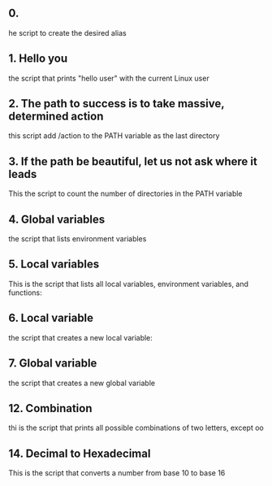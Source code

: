## 0. <o>

he script to create the desired alias

## 1. Hello you

the script that prints "hello user" with the current Linux user

## 2. The path to success is to take massive, determined action

this script add /action to the PATH variable as the last directory

## 3. If the path be beautiful, let us not ask where it leads

This the script to count the number of directories in the PATH variable

## 4. Global variables

the script that lists environment variables

## 5. Local variables

This is the script that lists all local variables, environment variables, and functions:

## 6. Local variable

the script that creates a new local variable:

## 7. Global variable

the script that creates a new global variable

## 12. Combination

thi is the  script that prints all possible combinations of two letters, except oo

## 14. Decimal to Hexadecimal

This is the script that converts a number from base 10 to base 16

##





